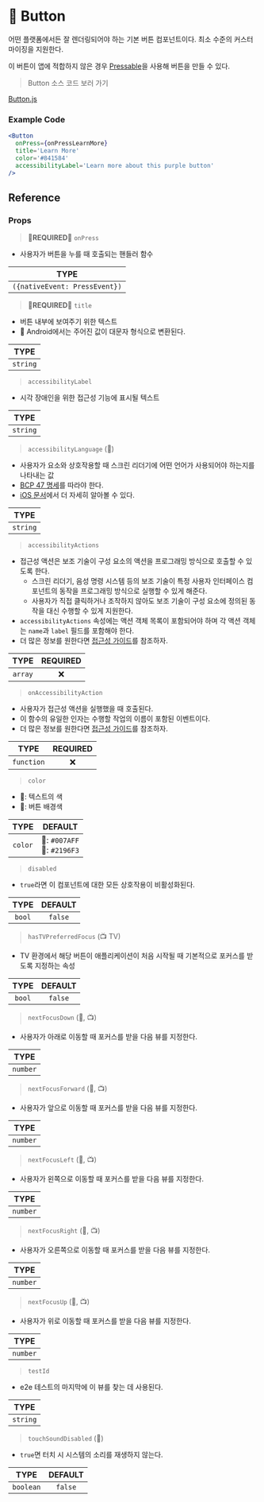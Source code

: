 # 📱 Button

어떤 플랫폼에서든 잘 렌더링되어야 하는 기본 버튼 컴포넌트이다. 최소 수준의 커스터마이징을 지원한다.

이 버튼이 앱에 적합하지 않은 경우 [Pressable]()을 사용해 버튼을 만들 수 있다.

> Button 소스 코드 보러 가기

[Button.js](https://github.com/facebook/react-native/blob/main/packages/react-native/Libraries/Components/Button.js)

### Example Code

```jsx
<Button
  onPress={onPressLearnMore}
  title='Learn More'
  color='#841584'
  accessibilityLabel='Learn more about this purple button'
/>
```

## Reference

### Props

> 🌟**REQUIRED**🌟 `onPress`

- 사용자가 버튼을 누를 때 호출되는 핸들러 함수

|             TYPE              |
| :---------------------------: |
| `({nativeEvent: PressEvent})` |

> 🌟**REQUIRED**🌟 `title`

- 버튼 내부에 보여주기 위한 텍스트
- 👾 Android에서는 주어진 값이 대문자 형식으로 변환된다.

|   TYPE   |
| :------: |
| `string` |

> `accessibilityLabel`

- 시각 장애인을 위한 접근성 기능에 표시될 텍스트

|   TYPE   |
| :------: |
| `string` |

> `accessibilityLanguage` (🍎)

- 사용자가 요소와 상호작용할 때 스크린 리더기에 어떤 언어가 사용되어야 하는지를 나타내는 값
- [BCP 47 명세](https://www.rfc-editor.org/info/bcp47)를 따라야 한다.
- [iOS 문서](https://developer.apple.com/documentation/objectivec/nsobject/1615192-accessibilitylanguage)에서 더 자세히 알아볼 수 있다.

|   TYPE   |
| :------: |
| `string` |

> `accessibilityActions`

- 접근성 액션은 보조 기술이 구성 요소의 액션을 프로그래밍 방식으로 호출할 수 있도록 한다.
  - 스크린 리더기, 음성 명령 시스템 등의 보조 기술이 특정 사용자 인터페이스 컴포넌트의 동작을 프로그래밍 방식으로 실행할 수 있게 해준다.
  - 사용자가 직접 클릭하거나 조작하지 않아도 보조 기술이 구성 요소에 정의된 동작을 대신 수행할 수 있게 지원한다.
- `accessibilityActions` 속성에는 액션 객체 목록이 포함되어야 하며 각 액션 객체는 `name`과 `label` 필드를 포함해야 한다.
- 더 많은 정보를 원한다면 [접근성 가이드](https://reactnative.dev/docs/accessibility#accessibility-actions)를 참조하자.

|  TYPE   | REQUIRED |
| :-----: | :------: |
| `array` |    ❌    |

> `onAccessibilityAction`

- 사용자가 접근성 액션을 실행했을 때 호출된다.
- 이 함수의 유일한 인자는 수행할 작업의 이름이 포함된 이벤트이다.
- 더 많은 정보를 원한다면 [접근성 가이드](https://reactnative.dev/docs/accessibility#accessibility-actions)를 참조하자.

|    TYPE    | REQUIRED |
| :--------: | :------: |
| `function` |    ❌    |

> `color`

- 🍎: 텍스트의 색
- 👾: 버튼 배경색

|  TYPE   |              DEFAULT              |
| :-----: | :-------------------------------: |
| `color` | 🍎: `#007AFF` <br/> 👾: `#2196F3` |

> `disabled`

- `true`라면 이 컴포넌트에 대한 모든 상호작용이 비활성화된다.

|  TYPE  | DEFAULT |
| :----: | :-----: |
| `bool` | `false` |

> `hasTVPreferredFocus` (📺 TV)

- TV 환경에서 해당 버튼이 애플리케이션이 처음 시작될 때 기본적으로 포커스를 받도록 지정하는 속성

|  TYPE  | DEFAULT |
| :----: | :-----: |
| `bool` | `false` |

> `nextFocusDown` (👾, 📺)

- 사용자가 아래로 이동할 때 포커스를 받을 다음 뷰를 지정한다.

|   TYPE   |
| :------: |
| `number` |

> `nextFocusForward` (👾, 📺)

- 사용자가 앞으로 이동할 때 포커스를 받을 다음 뷰를 지정한다.

|   TYPE   |
| :------: |
| `number` |

> `nextFocusLeft` (👾, 📺)

- 사용자가 왼쪽으로 이동할 때 포커스를 받을 다음 뷰를 지정한다.

|   TYPE   |
| :------: |
| `number` |

> `nextFocusRight` (👾, 📺)

- 사용자가 오른쪽으로 이동할 때 포커스를 받을 다음 뷰를 지정한다.

|   TYPE   |
| :------: |
| `number` |

> `nextFocusUp` (👾, 📺)

- 사용자가 위로 이동할 때 포커스를 받을 다음 뷰를 지정한다.

|   TYPE   |
| :------: |
| `number` |

> `testId`

- e2e 테스트의 마지막에 이 뷰를 찾는 데 사용된다.

|   TYPE   |
| :------: |
| `string` |

> `touchSoundDisabled` (👾)

- `true`면 터치 시 시스템의 소리를 재생하지 않는다.

|   TYPE    | DEFAULT |
| :-------: | :-----: |
| `boolean` | `false` |
